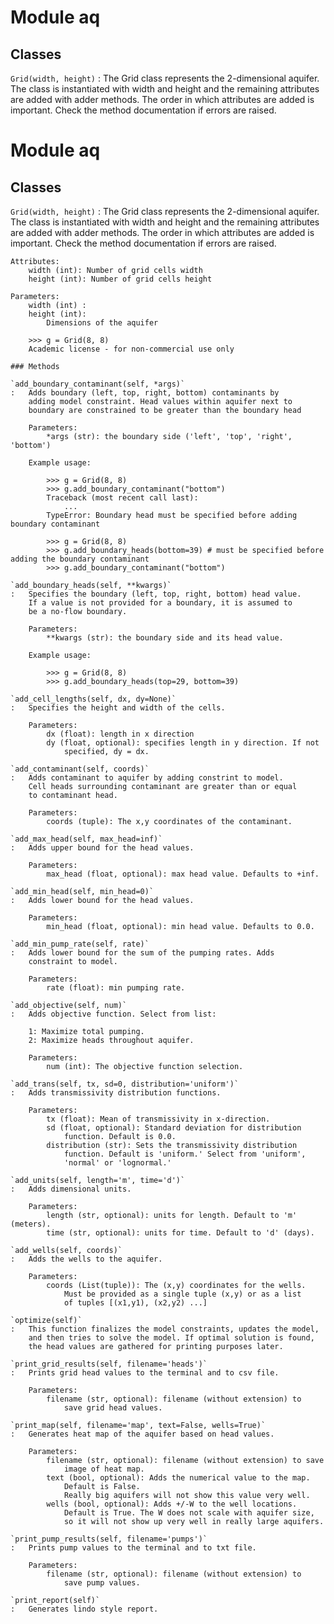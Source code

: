Module aq
=========

Classes
-------

`Grid(width, height)`
:   The Grid class represents the 2-dimensional aquifer. The class is
    instantiated with width and height and the remaining attributes are
    added with adder methods. The order in which attributes are added
    is important. Check the method documentation if errors are raised.
    
Module aq
=========

Classes
-------

`Grid(width, height)`
:   The Grid class represents the 2-dimensional aquifer. The class is
    instantiated with width and height and the remaining attributes are
    added with adder methods. The order in which attributes are added
    is important. Check the method documentation if errors are raised.
    
    Attributes:
        width (int): Number of grid cells width
        height (int): Number of grid cells height
    
    Parameters:
        width (int) :
        height (int):
            Dimensions of the aquifer
    
        >>> g = Grid(8, 8)
        Academic license - for non-commercial use only

    ### Methods

    `add_boundary_contaminant(self, *args)`
    :   Adds boundary (left, top, right, bottom) contaminants by
        adding model constraint. Head values within aquifer next to
        boundary are constrained to be greater than the boundary head
        
        Parameters:
            *args (str): the boundary side ('left', 'top', 'right', 'bottom')
        
        Example usage:
        
            >>> g = Grid(8, 8)
            >>> g.add_boundary_contaminant("bottom")
            Traceback (most recent call last):
                ...
            TypeError: Boundary head must be specified before adding boundary contaminant
        
            >>> g = Grid(8, 8)
            >>> g.add_boundary_heads(bottom=39) # must be specified before adding the boundary contaminant
            >>> g.add_boundary_contaminant("bottom")

    `add_boundary_heads(self, **kwargs)`
    :   Specifies the boundary (left, top, right, bottom) head value.
        If a value is not provided for a boundary, it is assumed to 
        be a no-flow boundary.
        
        Parameters:
            **kwargs (str): the boundary side and its head value.
        
        Example usage:
        
            >>> g = Grid(8, 8)
            >>> g.add_boundary_heads(top=29, bottom=39)

    `add_cell_lengths(self, dx, dy=None)`
    :   Specifies the height and width of the cells.
        
        Parameters:
            dx (float): length in x direction
            dy (float, optional): specifies length in y direction. If not
                specified, dy = dx.

    `add_contaminant(self, coords)`
    :   Adds contaminant to aquifer by adding constrint to model.
        Cell heads surrounding contaminant are greater than or equal
        to contaminant head.
        
        Parameters:
            coords (tuple): The x,y coordinates of the contaminant.

    `add_max_head(self, max_head=inf)`
    :   Adds upper bound for the head values.
        
        Parameters:
            max_head (float, optional): max head value. Defaults to +inf.

    `add_min_head(self, min_head=0)`
    :   Adds lower bound for the head values.
        
        Parameters:
            min_head (float, optional): min head value. Defaults to 0.0.

    `add_min_pump_rate(self, rate)`
    :   Adds lower bound for the sum of the pumping rates. Adds
        constraint to model.
        
        Parameters:
            rate (float): min pumping rate.

    `add_objective(self, num)`
    :   Adds objective function. Select from list:
        
        1: Maximize total pumping.
        2: Maximize heads throughout aquifer.
        
        Parameters:
            num (int): The objective function selection.

    `add_trans(self, tx, sd=0, distribution='uniform')`
    :   Adds transmissivity distribution functions.
        
        Parameters:
            tx (float): Mean of transmissivity in x-direction.
            sd (float, optional): Standard deviation for distribution 
                function. Default is 0.0.
            distribution (str): Sets the transmissivity distribution 
                function. Default is 'uniform.' Select from 'uniform', 
                'normal' or 'lognormal.'

    `add_units(self, length='m', time='d')`
    :   Adds dimensional units.
        
        Parameters:
            length (str, optional): units for length. Default to 'm' (meters).
            time (str, optional): units for time. Default to 'd' (days).

    `add_wells(self, coords)`
    :   Adds the wells to the aquifer.
        
        Parameters:
            coords (List(tuple)): The (x,y) coordinates for the wells. 
                Must be provided as a single tuple (x,y) or as a list 
                of tuples [(x1,y1), (x2,y2) ...]

    `optimize(self)`
    :   This function finalizes the model constraints, updates the model,
        and then tries to solve the model. If optimal solution is found,
        the head values are gathered for printing purposes later.

    `print_grid_results(self, filename='heads')`
    :   Prints grid head values to the terminal and to csv file.
        
        Parameters:
            filename (str, optional): filename (without extension) to 
                save grid head values.

    `print_map(self, filename='map', text=False, wells=True)`
    :   Generates heat map of the aquifer based on head values.
        
        Parameters:
            filename (str, optional): filename (without extension) to save 
                image of heat map.
            text (bool, optional): Adds the numerical value to the map.
                Default is False.
                Really big aquifers will not show this value very well.
            wells (bool, optional): Adds +/-W to the well locations. 
                Default is True. The W does not scale with aquifer size, 
                so it will not show up very well in really large aquifers.

    `print_pump_results(self, filename='pumps')`
    :   Prints pump values to the terminal and to txt file.
        
        Parameters:
            filename (str, optional): filename (without extension) to
                save pump values.

    `print_report(self)`
    :   Generates lindo style report.
